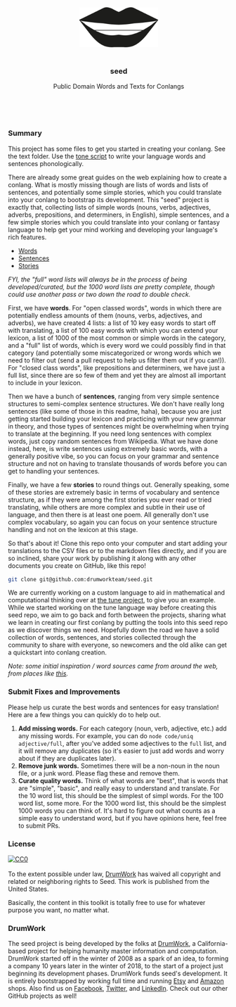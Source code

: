 
<br/>
<br/>
<br/>
<br/>
<br/>
<br/>

<h3 align='center'>
  <img src="view.svg" width="180"><br/><br/><br/>
  seed
</h3>
<p align='center'>
  Public Domain Words and Texts for Conlangs
</p>

<br/>
<br/>
<br/>

<h3 id="summary">Summary</h3>

This project has some files to get you started in creating your conlang. See the text folder. Use the [tone script](https://github.com/drumworkteam/tone) to write your language words and sentences phonologically.

There are already some great guides on the web explaining how to create a conlang. What is mostly missing though are lists of words and lists of sentences, and potentially some simple stories, which you could translate into your conlang to bootstrap its development. This "seed" project is exactly that, collecting lists of simple words (nouns, verbs, adjectives, adverbs, prepositions, and determiners, in English), simple sentences, and a few simple stories which you could translate into your conlang or fantasy language to help get your mind working and developing your language's rich features.

- [Words](https://github.com/drumworkteam/seed/tree/make/text/list/word)
- [Sentences](https://github.com/drumworkteam/seed/tree/make/text/list/sentence)
- [Stories](https://github.com/drumworkteam/seed/tree/make/text)

_FYI, the "full" word lists will always be in the process of being developed/curated, but the 1000 word lists are pretty complete, though could use another pass or two down the road to double check._

First, we have **words**. For "open classed words", words in which there are potentially endless amounts of them (nouns, verbs, adjectives, and adverbs), we have created 4 lists: a list of 10 key easy words to start off with translating, a list of 100 easy words with which you can extend your lexicon, a list of 1000 of the most common or simple words in the category, and a "full" list of words, which is every word we could possibly find in that category (and potentially some miscategorized or wrong words which we need to filter out (send a pull request to help us filter them out if you can!)). For "closed class words", like prepositions and determiners, we have just a full list, since there are so few of them and yet they are almost all important to include in your lexicon.

Then we have a bunch of **sentences**, ranging from very simple sentence structures to semi-complex sentence structures. We don't have really long sentences (like some of those in this readme, haha), because you are just getting started building your lexicon and practicing with your new grammar in theory, and those types of sentences might be overwhelming when trying to translate at the beginning. If you need long sentences with complex words, just copy random sentences from Wikipedia. What we have done instead, here, is write sentences using extremely basic words, with a generally positive vibe, so you can focus on your grammar and sentence structure and not on having to translate thousands of words before you can get to handling your sentences.

Finally, we have a few **stories** to round things out. Generally speaking, some of these stories are extremely basic in terms of vocabulary and sentence structure, as if they were among the first stories you ever read or tried translating, while others are more complex and subtle in their use of language, and then there is at least one poem. All generally don't use complex vocabulary, so again you can focus on your sentence structure handling and not on the lexicon at this stage.

So that's about it! Clone this repo onto your computer and start adding your translations to the CSV files or to the markdown files directly, and if you are so inclined, share your work by publishing it along with any other documents you create on GitHub, like this repo!

```bash
git clone git@github.com:drumworkteam/seed.git
```

We are currently working on a custom language to aid in mathematical and computational thinking over at [the tune project](https://github.com/drumworkteam/tune), to give you an example. While we started working on the tune language way before creating this seed repo, we aim to go back and forth between the projects, sharing what we learn in creating our first conlang by putting the tools into this seed repo as we discover things we need. Hopefully down the road we have a solid collection of words, sentences, and stories collected through the community to share with everyone, so newcomers and the old alike can get a quickstart into conlang creation.

_Note: some initial inspiration / word sources came from around the web, from places like [this](https://www.reddit.com/r/conlangs/comments/hy5f0z/625_words_to_get_your_conlang_going/)._

### Submit Fixes and Improvements

Please help us curate the best words and sentences for easy translation! Here are a few things you can quickly do to help out.

1. **Add missing words.** For each category (noun, verb, adjective, etc.) add any missing words. For example, you can do `node code/uniq adjective/full`, after you've added some adjectives to the `full` list, and it will remove any duplicates (so it's easier to just add words and worry about if they are duplicates later).
2. **Remove junk words.** Sometimes there will be a non-noun in the noun file, or a junk word. Please flag these and remove them.
3. **Curate quality words.** Think of what words are "best", that is words that are "simple", "basic", and really easy to understand and translate. For the 10 word list, this should be the simplest of simpl words. For the 100 word list, some more. For the 1000 word list, this should be the simplest 1000 words you can think of. It's hard to figure out what counts as a simple easy to understand word, but if you have opinions here, feel free to submit PRs.

<h3 id="license">License</h3>

<p xmlns:dct="http://purl.org/dc/terms/" xmlns:vcard="http://www.w3.org/2001/vcard-rdf/3.0#">
  <a rel="license"
     href="http://creativecommons.org/publicdomain/zero/1.0/">
    <img src="http://i.creativecommons.org/p/zero/1.0/88x31.png" style="border-style: none;" alt="CC0" />
  </a>
  <br />
  <br />
  To the extent possible under law,
  <a rel="dct:publisher"
     href="https://github.com/drumworkteam/seed">
    <span property="dct:title">DrumWork</span></a>
  has waived all copyright and related or neighboring rights to
  <span property="dct:title">Seed</span>.
This work is published from the
<span property="vcard:Country" datatype="dct:ISO3166"
      content="US" about="https://github.com/drumworkteam/seed">
  United States</span>.
</p>

Basically, the content in this toolkit is totally free to use for whatever purpose you want, no matter what.

<h3 id="mount">DrumWork</h3>

The seed project is being developed by the folks at [DrumWork](https://drum.work), a California-based project for helping humanity master information and computation. DrumWork started off in the winter of 2008 as a spark of an idea, to forming a company 10 years later in the winter of 2018, to the start of a project just beginning its development phases. DrumWork funds seed's development. It is entirely bootstrapped by working full time and running [Etsy](https://etsy.com/shop/drumworkteam) and [Amazon](https://www.amazon.com/s?rh=p_27%3AMount+Build) shops. Also find us on [Facebook](https://www.facebook.com/drumworkteam), [Twitter](https://twitter.com/drumworkteam), and [LinkedIn](https://www.linkedin.com/company/drumworkteam). Check out our other GitHub projects as well!
